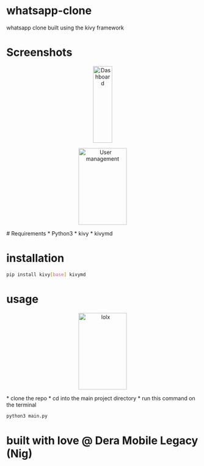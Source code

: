 # whatsapp-clone
whatsapp clone built using the kivy framework

# Screenshots
<p align="center">
    <img title="Dashboard" height="200" src="https://github.com/dera001/whatsapp-clone/blob/main/screenshot/tia5562041183793707689.png" width="50"/>
</p>

<p align="center">
    <img title="User management" height="200" src="https://github.com/dera001/whatsapp-clone/blob/main/screenshot/tia5538439043647290494.png" width="50%"/>
</p>
# Requirements
* Python3 
* kivy 
* kivymd 

# installation
```sh
pip install kivy[base] kivymd
```
# usage

<p align="center">
    <img title="lolx" height="200" src="https://github.com/dera001/whatsapp-clone/blob/main/screenshot/Screenshot%20from%202022-03-22%2020-23-42.png" width="50%"/>
</p>
* clone the repo
* cd into the main project directory
* run this command on the terminal

```sh
python3 main.py
```

# built with love @ Dera Mobile Legacy (Nig)
